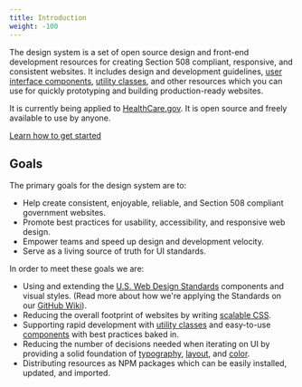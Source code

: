 ```yaml
---
title: Introduction
weight: -100
---
```


The design system is a set of open source design and front-end development resources for creating Section 508 compliant, responsive, and consistent websites. It includes design and development guidelines, [user interface components]({{root}}/components), [utility classes]({{root}}/utilities), and other resources which you can use for quickly prototyping and building production-ready websites.

It is currently being applied to [HealthCare.gov](https://www.healthcare.gov/). It is open source and freely available to use by anyone.

<a href="{{root}}/getting-started" class="ds-c-button ds-c-button--primary ds-c-button--big">Learn how to get started</a>

## Goals

The primary goals for the design system are to:

- Help create consistent, enjoyable, reliable, and Section 508 compliant government websites.
- Promote best practices for usability, accessibility, and responsive web design.
- Empower teams and speed up design and development velocity.
- Serve as a living source of truth for UI standards.

In order to meet these goals we are:

- Using and extending the [U.S. Web Design Standards](https://standards.usa.gov) components and visual styles. (Read more about how we're applying the Standards on our [GitHub Wiki](https://github.com/CMSgov/design-system/wiki/faq)).
- Reducing the overall footprint of websites by writing [scalable CSS]({{root}}/guidelines/code-conventions).
- Supporting rapid development with [utility classes]({{root}}/utilities) and easy-to-use [components]({{root}}/components) with best practices baked in.
- Reducing the number of decisions needed when iterating on UI by providing a solid foundation of [typography]({{root}}/style/typography), [layout]({{root}}/layout/grid), and [color]({{root}}/style/color).
- Distributing resources as NPM packages which can be easily installed, updated, and imported.
